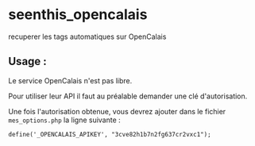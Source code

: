 seenthis_opencalais
===================

recuperer les tags automatiques sur OpenCalais


## Usage :

Le service OpenCalais n'est pas libre.

Pour utiliser leur API il faut au préalable demander une clé d'autorisation.

Une fois l'autorisation obtenue, vous devrez ajouter dans le fichier `mes_options.php` la ligne suivante :
```
define('_OPENCALAIS_APIKEY', "3cve82h1b7n2fg637cr2vxc1");
```
